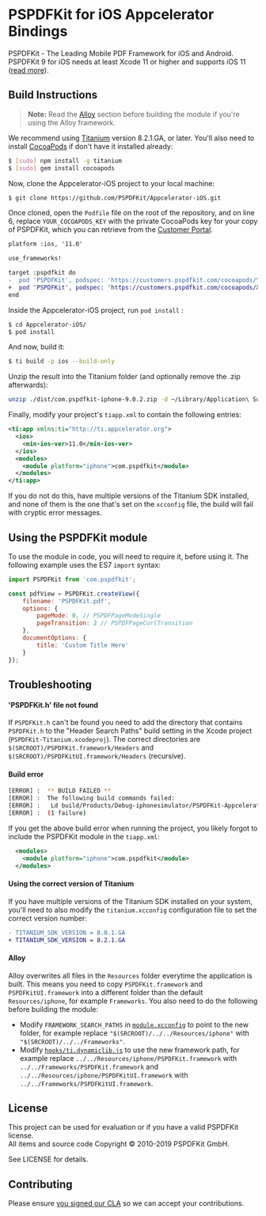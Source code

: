 # PSPDFKit for iOS Appcelerator Bindings

PSPDFKit - The Leading Mobile PDF Framework for iOS and Android. PSPDFKit 9 for iOS needs at least Xcode 11 or higher and supports iOS 11 ([read more](https://pspdfkit.com/guides/ios/current/announcements/version-support/)). 

## Build Instructions

> **Note:** Read the [Alloy](#alloy) section before building the module if you're using the Alloy framework.

We recommend using [Titanium](https://github.com/appcelerator/titanium) version 8.2.1.GA, or later. You'll also need to install [CocoaPods](http://cocoapods.org) if don't have it installed already:

```bash
$ [sudo] npm install -g titanium
$ [sudo] gem install cocoapods
```

Now, clone the Appcelerator-iOS project to your local machine:

```bash
$ git clone https://github.com/PSPDFKit/Appcelerator-iOS.git
```

Once cloned, open the `Podfile` file on the root of the repository, and on line 6, replace `YOUR_COCOAPODS_KEY` with the private CocoaPods key for your copy of PSPDFKit, which you can retrieve from the [Customer Portal](https://customers.pspdfkit.com/customers/sign_in).

```diff
platform :ios, '11.0'

use_frameworks!

target :pspdfkit do
-  pod 'PSPDFKit', podspec: 'https://customers.pspdfkit.com/cocoapods/YOUR_COCOAPODS_KEY_GOES_HERE/pspdfkit/latest.podspec'
+  pod 'PSPDFKit', podspec: 'https://customers.pspdfkit.com/cocoapods/XXXXXXXXXXXXXXXXXXXXXXXXXXXX/pspdfkit/latest.podspec'
end
```

Inside the Appcelerator-iOS project, run `pod install` :

```bash
$ cd Appcelerator-iOS/
$ pod install
```

And now, build it: 

```bash
$ ti build -p ios --build-only
```

 Unzip the result into the Titanium folder (and optionally remove the .zip afterwards):
 
 ```bash
unzip ./dist/com.pspdfkit-iphone-9.0.2.zip -d ~/Library/Application\ Support/Titanium
```

Finally, modify your project's `tiapp.xml` to contain the following entries:

```xml
<ti:app xmlns:ti="http://ti.appcelerator.org">
  <ios>
    <min-ios-ver>11.0</min-ios-ver>
  </ios>
  <modules>
    <module platform="iphone">com.pspdfkit</module>
  </modules>
</ti:app>
```

If you do not do this, have multiple versions of the Titanium SDK installed, and none of them is the one that's set on the `xcconfig` file, the build will fail with cryptic error messages.

## Using the PSPDFKit module

To use the module in code, you will need to require it, before using it. The following example uses the ES7 `import` syntax:

```js
import PSPDFKit from 'com.pspdfkit';

const pdfView = PSPDFKit.createView({
    filename: 'PSPDFKit.pdf',
    options: {
        pageMode: 0, // PSPDFPageModeSingle
        pageTransition: 2 // PSPDFPageCurlTransition
    },
    documentOptions: {
        title: 'Custom Title Here'
    }
});
```

## Troubleshooting

#### 'PSPDFKit.h' file not found

If `PSPDFKit.h` can't be found you need to add the directory that contains `PSPDFKit.h` to the "Header Search Paths" build setting in the Xcode project (`PSPDFKit-Titanium.xcodeproj`). The correct directories are `$(SRCROOT)/PSPDFKit.framework/Headers` and `$(SRCROOT)/PSPDFKitUI.framework/Headers` (recursive).

#### Build error

```bash
[ERROR] :  ** BUILD FAILED **
[ERROR] :  The following build commands failed:
[ERROR] :   Ld build/Products/Debug-iphonesimulator/PSPDFKit-Appcelerator.app/PSPDFKit-Appcelerator normal x86_64
[ERROR] :  (1 failure)
```

If you get the above build error when running the project, you likely forgot to include the PSPDFKit module in the `tiapp.xml`:

```xml
  <modules>
    <module platform="iphone">com.pspdfkit</module>
  </modules>
```

#### Using the correct version of Titanium

If you have multiple versions of the Titanium SDK installed on your system, you'll need to also modify the `titanium.xcconfig` configuration file to set the correct version number:

```diff
- TITANIUM_SDK_VERSION = 8.0.1.GA
+ TITANIUM_SDK_VERSION = 8.2.1.GA
```

#### Alloy

Alloy overwrites all files in the `Resources` folder everytime the application is built. This means you need to copy `PSPDFKit.framework` and `PSPDFKitUI.framework` into a different folder than the default `Resources/iphone`, for example `Frameworks`. You also need to do the following before building the module:

* Modify `FRAMEWORK_SEARCH_PATHS` in [`module.xcconfig`](module.xcconfig) to point to the new folder, for example replace `"$(SRCROOT)/../../Resources/iphone"` with `"$(SRCROOT)/../../Frameworks"`.
* Modify [`hooks/ti.dynamiclib.js`](hooks/ti.dynamiclib.js) to use the new framework path, for example replace `../../Resources/iphone/PSPDFKit.framework` with `../../Frameworks/PSPDFKit.framework` and `../../Resources/iphone/PSPDFKitUI.framework` with `../../Frameworks/PSPDFKitUI.framework`.

## License

This project can be used for evaluation or if you have a valid PSPDFKit license.  
All items and source code Copyright © 2010-2019 PSPDFKit GmbH.

See LICENSE for details.

## Contributing
  
Please ensure [you signed our CLA](https://pspdfkit.com/guides/web/current/miscellaneous/contributing/) so we can accept your contributions.
